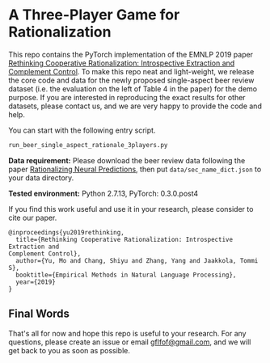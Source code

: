 # A Three-Player Game for Rationalization
This repo contains the PyTorch implementation of the EMNLP 2019 paper [Rethinking Cooperative Rationalization: Introspective Extraction and Complement Control](https://people.csail.mit.edu/tommi/papers/YCZJ_EMNLP2019.pdf).  To make this repo neat and light-weight, we release the core code and data for the newly proposed single-aspect beer review dataset (i.e. the evaluation on the left of Table 4 in the paper) for the demo purpose.   If you are interested in reproducing the exact results for other datasets, please contact us, and we are very happy to provide the code and help.  

You can start with the following entry script.
```bash
run_beer_single_aspect_rationale_3players.py
```

**Data requirement:**
Please download the beer review data following the paper [Rationalizing Neural Predictions](https://arxiv.org/pdf/1606.04155.pdf), then put ```data/sec_name_dict.json``` to your data directory.

**Tested environment:**
Python 2.7.13, PyTorch: 0.3.0.post4  

If you find this work useful and use it in your research, please consider to cite our paper.

```
@inproceedings{yu2019rethinking,
  title={Rethinking Cooperative Rationalization: Introspective Extraction and
Complement Control},
  author={Yu, Mo and Chang, Shiyu and Zhang, Yang and Jaakkola, Tommi S},
  booktitle={Empirical Methods in Natural Language Processing},
  year={2019}
}
```

## Final Words
That's all for now and hope this repo is useful to your research.  For any questions, please create an issue or email gflfof@gmail.com, and we will get back to you as soon as possible.
